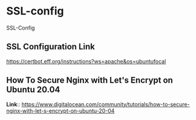 # SSL-config
SSL-Config


## SSL Configuration Link

https://certbot.eff.org/instructions?ws=apache&os=ubuntufocal


## How To Secure Nginx with Let's Encrypt on Ubuntu 20.04

**Link**:: https://www.digitalocean.com/community/tutorials/how-to-secure-nginx-with-let-s-encrypt-on-ubuntu-20-04
